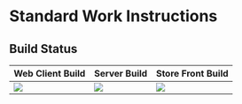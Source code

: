 # Standard Work Instructions

## Build Status

| Web Client Build | Server Build | Store Front Build |
|------------------|--------------|-------------------|
| ![](http://sao.beav.com:8082/app/rest/builds/aggregated/strob:(buildType:(id:SWI_Web_ClientBuild))/statusIcon.png) | ![](http://sao.beav.com:8082/app/rest/builds/aggregated/strob:(buildType:(id:SWI_ServerBuild))/statusIcon.png) | ![](http://sao.beav.com:8082/app/rest/builds/aggregated/strob:(buildType:(id:SWI_StoreFrontBuild))/statusIcon.png) |
